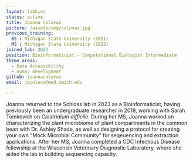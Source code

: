 ```yaml
---
layout: labbies
status: active
title: Joanna Colovas
picture: /assets/img/colovas.jpg
previous_training:
  BS : Michigan State University (2021)
  MS : Michigan State University (2022)
joined_lab: 2023
position: Bioinformaticist - Computational Biologist Intermediate
theme_areas:
  - Data Accessibility
  - mums2 development
github: joannacolovas
email: jocolova@med.umich.edu

---
```

Joanna returned to the Schloss lab in 2023 as a Bioinformaticist, having previously been an undergraduate researcher in 2019, working with Sarah Tomkovich on *Clostridium difficile*.
During her MS, Joanna worked on characterizing the plant microbiome of plant compartments in the common bean with Dr. Ashley Shade, as well as designing a protocol for creating your own "Mock Microbial Community" for seqeuencing and extraction applications. 
After her MS, Joanna completed a CDC Infectious Disease fellowship at the Wisconsin Veterinary Diagnostic Laboratory, where she aided the lab in building sequencing capacity. 
